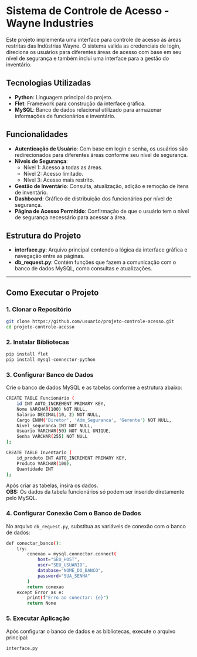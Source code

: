 # Sistema de Controle de Acesso - Wayne Industries

Este projeto implementa uma interface para controle de acesso às áreas restritas das Indústrias Wayne. O sistema valida as credenciais de login, direciona os usuários para diferentes áreas de acesso com base em seu nível de segurança e também inclui uma interface para a gestão do inventário.

## Tecnologias Utilizadas

- **Python**: Linguagem principal do projeto.
- **Flet**: Framework para construção da interface gráfica.
- **MySQL**: Banco de dados relacional utilizado para armazenar informações de funcionários e inventário.

## Funcionalidades

- **Autenticação de Usuário**: Com base em login e senha, os usuários são redirecionados para diferentes áreas conforme seu nível de segurança.
- **Níveis de Segurança**:
  - Nível 1: Acesso a todas as áreas.
  - Nível 2: Acesso limitado.
  - Nível 3: Acesso mais restrito.
- **Gestão de Inventário**: Consulta, atualização, adição e remoção de itens de inventário.
- **Dashboard**: Gráfico de distribuição dos funcionários por nível de segurança.
- **Página de Acesso Permitido**: Confirmação de que o usuário tem o nível de segurança necessário para acessar a área.

## Estrutura do Projeto

- **interface.py**: Arquivo principal contendo a lógica da interface gráfica e navegação entre as páginas.
- **db_request.py**: Contém funções que fazem a comunicação com o banco de dados MySQL, como consultas e atualizações.

---

## Como Executar o Projeto

### 1. Clonar o Repositório

```bash
git clone https://github.com/usuario/projeto-controle-acesso.git
cd projeto-controle-acesso
```  

### 2. Instalar Bibliotecas

```bash
pip install flet
pip install mysql-connector-python
```

### 3. Configurar Banco de Dados

Crie o banco de dados MySQL e as tabelas conforme a estrutura abaixo:
```bash
CREATE TABLE Funcionário (
    id INT AUTO_INCREMENT PRIMARY KEY,
    Nome VARCHAR(100) NOT NULL,
    Salário DECIMAL(10, 2) NOT NULL,
    Cargo ENUM('Diretor', 'Adm_Seguranca', 'Gerente') NOT NULL,
    Nivel_seguranca INT NOT NULL,
    Usuario VARCHAR(50) NOT NULL UNIQUE,
    Senha VARCHAR(255) NOT NULL
);
```

```bash
CREATE TABLE Inventario (
    id_produto INT AUTO_INCREMENT PRIMARY KEY,
    Produto VARCHAR(100),
    Quantidade INT
);
```
Após criar as tabelas, insira os dados.  
**OBS:** Os dados da tabela funcionários só podem ser inserido diretamente pelo MySQL.

### 4. Configurar Conexão Com o Banco de Dados

No arquivo `db_request.py`, substitua as variáveis de conexão com o banco de dados:

```bash
def conectar_banco():
    try:
        conexao = mysql.connector.connect(
            host="SEU_HOST",
            user="SEU_USUARIO",
            database="NOME_DO_BANCO",
            password="SUA_SENHA"
        )
        return conexao
    except Error as e:
        print(f"Erro ao conectar: {e}")
        return None
```

### 5. Executar Aplicação

Após configurar o banco de dados e as bibliotecas, execute o arquivo principal:
```bash
interface.py
```
